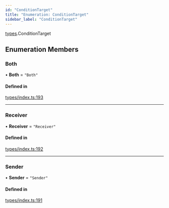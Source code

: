 ```yaml
---
id: "ConditionTarget"
title: "Enumeration: ConditionTarget"
sidebar_label: "ConditionTarget"
---
```


[types](../../../modules/Types/Types.md).ConditionTarget

## Enumeration Members

### Both

• **Both** = ``"Both"``

#### Defined in

[types/index.ts:193](https://github.com/PolymeshAssociation/polymesh-sdk/blob/95f248df/src/types/index.ts#L193)

___

### Receiver

• **Receiver** = ``"Receiver"``

#### Defined in

[types/index.ts:192](https://github.com/PolymeshAssociation/polymesh-sdk/blob/95f248df/src/types/index.ts#L192)

___

### Sender

• **Sender** = ``"Sender"``

#### Defined in

[types/index.ts:191](https://github.com/PolymeshAssociation/polymesh-sdk/blob/95f248df/src/types/index.ts#L191)
